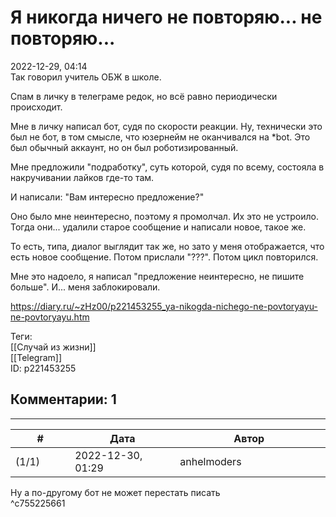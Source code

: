 Я никогда ничего не повторяю... не повторяю...
==============================================

  
2022-12-29, 04:14  
 Так говорил учитель ОБЖ в школе.   
   
 Спам в личку в телеграме редок, но всё равно периодически происходит.   
   
 Мне в личку написал бот, судя по скорости реакции. Ну, технически это был не бот, в том смысле, что юзернейм не оканчивался на \*bot. Это был обычный аккаунт, но он был роботизированный.   
   
 Мне предложили "подработку", суть которой, судя по всему, состояла в накручивании лайков где-то там.   
   
 И написали: "Вам интересно предложение?"   
   
 Оно было мне неинтересно, поэтому я промолчал. Их это не устроило. Тогда они... удалили старое сообщение и написали новое, такое же.   
   
 То есть, типа, диалог выглядит так же, но зато у меня отображается, что есть новое сообщение. Потом прислали "???". Потом цикл повторился.   
   
 Мне это надоело, я написал "предложение неинтересно, не пишите больше". И... меня заблокировали.   
  
<https://diary.ru/~zHz00/p221453255_ya-nikogda-nichego-ne-povtoryayu-ne-povtoryayu.htm>  
  
Теги:  
[[Случай из жизни]]  
[[Telegram]]  
ID: p221453255  


Комментарии: 1
--------------

  


---



|         #         |              Дата              |                     Автор                     |           ID           |
| --- | --- | --- | --- |
| (1/1) | 2022-12-30, 01:29 | anhelmoders | c755225661 |

  
 Ну а по-другому бот не может перестать писать   
 ^c755225661